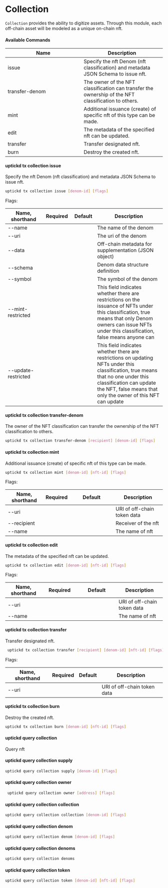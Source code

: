 # Collection

`Collection` provides the ability to digitize assets. Through this module, each off-chain asset will be modeled as a unique on-chain nft.

#### Available Commands

<table><thead><tr><th width="227">Name</th><th>Description</th></tr></thead><tbody><tr><td>issue</td><td>Specify the nft Denom (nft classification) and metadata JSON Schema to issue nft.</td></tr><tr><td>transfer-denom</td><td>The owner of the NFT classification can transfer the ownership of the NFT classification to others.</td></tr><tr><td>mint</td><td>Additional issuance (create) of specific nft of this type can be made.</td></tr><tr><td>edit</td><td>The metadata of the specified nft can be updated.</td></tr><tr><td>transfer</td><td>Transfer designated nft.</td></tr><tr><td>burn</td><td>Destroy the created nft.</td></tr></tbody></table>

#### uptickd tx collection issue

Specify the nft Denom (nft classification) and metadata JSON Schema to issue nft.

```Bash
uptickd tx collection issue [denom-id] [flags]
```

Flags:

<table><thead><tr><th width="147">Name, shorthand</th><th width="104">Required</th><th>Default</th><th width="373">Description</th></tr></thead><tbody><tr><td>--name</td><td></td><td></td><td>The name of the denom</td></tr><tr><td>--uri</td><td></td><td></td><td>The uri of the denom</td></tr><tr><td>--data</td><td></td><td></td><td>Off-chain metadata for supplementation (JSON object)</td></tr><tr><td>--schema</td><td></td><td></td><td>Denom data structure definition</td></tr><tr><td>--symbol</td><td></td><td></td><td>The symbol of the denom</td></tr><tr><td>--mint-restricted</td><td></td><td></td><td>This field indicates whether there are restrictions on the issuance of NFTs under this classification, true means that only Denom owners can issue NFTs under this classification, false means anyone can</td></tr><tr><td>--update-restricted</td><td></td><td></td><td>This field indicates whether there are restrictions on updating NFTs under this classification, true means that no one under this classification can update the NFT, false means that only the owner of this NFT can update</td></tr></tbody></table>

#### uptickd tx collection transfer-denom

The owner of the NFT classification can transfer the ownership of the NFT classification to others.

```Bash
uptickd tx collection transfer-denom [recipient] [denom-id] [flags]
```

#### uptickd tx collection mint

Additional issuance (create) of specific nft of this type can be made.

```Bash
uptickd tx collection mint [denom-id] [nft-id] [flags]
```

Flags:

<table><thead><tr><th>Name, shorthand</th><th>Required</th><th width="122">Default</th><th>Description</th></tr></thead><tbody><tr><td>--uri</td><td></td><td></td><td>URI of off-chain token data</td></tr><tr><td>--recipient</td><td></td><td></td><td>Receiver of the nft</td></tr><tr><td>--name</td><td></td><td></td><td>The name of nft</td></tr></tbody></table>

#### uptickd tx collection edit

The metadata of the specified nft can be updated.

```Bash
uptickd tx collection edit [denom-id] [nft-id] [flags]
```

Flags:

<table><thead><tr><th>Name, shorthand</th><th width="98">Required</th><th width="108">Default</th><th>Description</th></tr></thead><tbody><tr><td>--uri</td><td></td><td></td><td>URI of off-chain token data</td></tr><tr><td>--name</td><td></td><td></td><td>The name of nft</td></tr></tbody></table>

#### uptickd tx collection transfer

Transfer designated nft.

```Bash
 uptickd tx collection transfer [recipient] [denom-id] [nft-id] [flags]
```

Flags:

| Name, shorthand | Required | Default | Description                 |
| --------------- | -------- | ------- | --------------------------- |
| --uri           |          |         | URI of off-chain token data |

#### uptickd tx collection burn

Destroy the created nft.

```Bash
uptickd tx collection burn [denom-id] [nft-id] [flags]
```

#### uptickd query collection

Query nft

#### uptickd query collection supply

```Bash
uptickd query collection supply [denom-id] [flags]
```

#### uptickd query collection owner

```Bash
 uptickd query collection owner [address] [flags]
```

#### uptickd query collection collection

```Bash
uptickd query collection collection [denom-id] [flags]
```

#### uptickd query collection denom

```Bash
uptickd query collection denom [denom-id] [flags]
```

#### uptickd query collection denoms

```Bash
uptickd query collection denoms
```

#### uptickd query collection token

```Bash
uptickd query collection token [denom-id] [nft-id] [flags]
```
